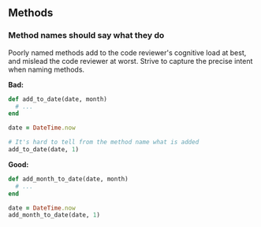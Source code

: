 ## Methods

### Method names should say what they do

Poorly named methods add to the code reviewer's cognitive load at best, and mislead the
code reviewer at worst. Strive to capture the precise intent when naming methods.

**Bad:**

```ruby
def add_to_date(date, month)
  # ...
end

date = DateTime.now

# It's hard to tell from the method name what is added
add_to_date(date, 1)
```

**Good:**

```ruby
def add_month_to_date(date, month)
  # ...
end

date = DateTime.now
add_month_to_date(date, 1)
```